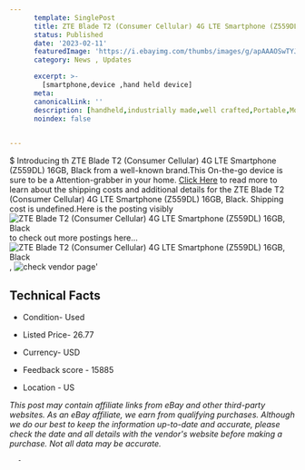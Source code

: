 ```yaml
---
      template: SinglePost
      title: ZTE Blade T2 (Consumer Cellular) 4G LTE Smartphone (Z559DL) 16GB, Black
      status: Published
      date: '2023-02-11'
      featuredImage: 'https://i.ebayimg.com/thumbs/images/g/apAAAOSwTYJi6VVA/s-l225.jpg'
      category: News , Updates

      excerpt: >-
        [smartphone,device ,hand held device]
      meta:
      canonicalLink: ''
      description: [handheld,industrially made,well crafted,Portable,Mobile,Compact,Convenient,Lightweight,Maneuverable,Man-portable,Miniature,Carriable,Hand-held,Light,Holdable,Transportable,Mobile device,Pocket-sized,On-the-go,Wireless,Cordless,Compact size,Convenient size, smartphone,device ,hand held device]
      noindex: false
      

---
```

$
      Introducing th ZTE Blade T2 (Consumer Cellular) 4G LTE Smartphone (Z559DL) 16GB, Black from a well-known brand.This On-the-go device  is sure to be a Attention-grabber in your home. [Click Here](https://www.ebay.com/itm/144645741062?hash=item21ad8eda06%3Ag%3AapAAAOSwTYJi6VVA&mkevt=1&mkcid=1&mkrid=711-53200-19255-0&campid=%253CePNCampaignId%253E&customid=%253CreferenceId%253E&toolid=10049) to read more to learn about the shipping costs and additional details for the ZTE Blade T2 (Consumer Cellular) 4G LTE Smartphone (Z559DL) 16GB, Black. Shipping cost is undefined.Here is the posting visibly ![ZTE Blade T2 (Consumer Cellular) 4G LTE Smartphone (Z559DL) 16GB, Black](https://i.ebayimg.com/thumbs/images/g/apAAAOSwTYJi6VVA/s-l225.jpg) to check out more postings here... ![ZTE Blade T2 (Consumer Cellular) 4G LTE Smartphone (Z559DL) 16GB, Black](https://i.ebayimg.com/images/g/apAAAOSwTYJi6VVA/s-l1600.jpg), ![check vendor page](https://origin-galleryplus.ebayimg.com/ws/web/144645741062_2_0_1/225x225.jpg,https://origin-galleryplus.ebayimg.com/ws/web/144645741062_3_0_1/225x225.jpg,https://origin-galleryplus.ebayimg.com/ws/web/144645741062_4_0_1/225x225.jpg)'

      

 ## Technical Facts 



     
      

 - Condition- Used 


      

 - Listed Price- 26.77 


      

 - Currency- USD 


      

 - Feedback score - 15885 


      

 - Location - US 


      
      

 *_This post may contain affiliate links from eBay and other third-party websites. As an eBay affiliate, we earn from qualifying purchases. Although we do our best to keep the information up-to-date and accurate, please check the date and all details with the vendor's website before making a purchase. Not all data may be accurate._*




      -
